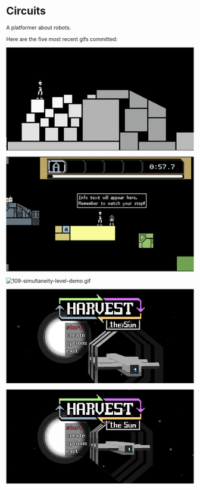 # Circuits
A platformer about robots.

Here are the five most recent gifs committed:

![111-false-blocks.gif](gifs/111-false-blocks.gif?raw=true "111-false-blocks")

![110-dialog-zooming.gif](gifs/110-dialog-zooming.gif?raw=true "110-dialog-zooming")

![109-simultaneity-level-demo.gif](gifs/109-simultaneity-level-demo.gif?raw=true "109-simultaneity-level-demo")

![108-instructions.gif](gifs/108-instructions.gif?raw=true "108-instructions")

![107-menu-fadeouts.gif](gifs/107-menu-fadeouts.gif?raw=true "107-menu-fadeouts")
